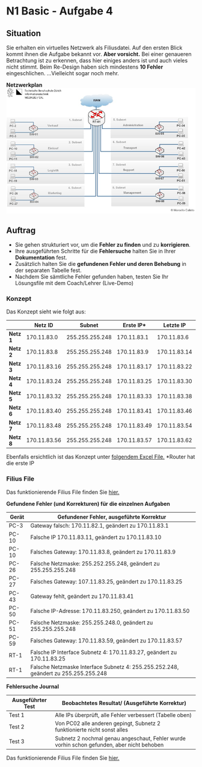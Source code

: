 # N1 Basic - Aufgabe 4


## Situation


Sie erhalten ein virtuelles Netzwerk als Filiusdatei. Auf den ersten Blick kommt ihnen die Aufgabe bekannt vor.
**Aber vorsicht.** Bei einer genaueren Betrachtung ist zu erkennen, dass hier einiges anders ist und auch vieles nicht stimmt.
Beim Re-Design haben sich mindestens **10 Fehler** eingeschlichen. ...Vielleicht sogar noch mehr.


**Netzwerkplan**
![Netzwerkplan](https://github.com/erionreci-5/M129/blob/main/Bilder/P1_4_Filius_800.jpg)


## Auftrag
-   Sie gehen strukturiert vor, um die **Fehler zu finden** und zu **korrigieren**.
-   Ihre ausgeführten Schritte für die **Fehlersuche** halten Sie in Ihrer **Dokumentation** fest.
-   Zusätzlich halten Sie die **gefundenen Fehler und deren Behebung** in der separaten Tabelle fest.
-   Nachdem Sie sämtliche Fehler gefunden haben, testen Sie Ihr Lösungsfile mit dem Coach/Lehrer (Live-Demo)


### Konzept
Das Konzept sieht wie folgt aus:


|            | Netz ID      | Subnet          | Erste IP*    | Letzte IP    | Broadcast    |
|------------|--------------|-----------------|--------------|--------------|--------------|
| **Netz 1** | 170.11.83.0  | 255.255.255.248 | 170.11.83.1  | 170.11.83.6  | 170.11.83.7  |
| **Netz 2** | 170.11.83.8  | 255.255.255.248 | 170.11.83.9  | 170.11.83.14 | 170.11.83.15 |
| **Netz 3** | 170.11.83.16 | 255.255.255.248 | 170.11.83.17 | 170.11.83.22 | 170.11.83.23 |
| **Netz 4** | 170.11.83.24 | 255.255.255.248 | 170.11.83.25 | 170.11.83.30 | 170.11.83.31 |
| **Netz 5** | 170.11.83.32 | 255.255.255.248 | 170.11.83.33 | 170.11.83.38 | 170.11.83.39 |
| **Netz 6** | 170.11.83.40 | 255.255.255.248 | 170.11.83.41 | 170.11.83.46 | 170.11.83.47 |
| **Netz 7** | 170.11.83.48 | 255.255.255.248 | 170.11.83.49 | 170.11.83.54 | 170.11.83.55 |
| **Netz 8** | 170.11.83.56 | 255.255.255.248 | 170.11.83.57 | 170.11.83.62 | 170.11.83.63 |


Ebenfalls ersichtlich ist das Konzept unter [folgendem Excel File.](https://github.com/erionreci-5/M129/blob/main/Bilder/P1_4_Netzwerk-Einteilung.xlsx)
*Router hat die erste IP


### Filius File
Das funktionierende Filius File finden Sie [hier.](P1_4_FEHLRER.fls)


**Gefundene Fehler (und Korrekturen) für die einzelnen Aufgaben**


| **Gerät** | **Gefundener Fehler, ausgeführte Korrektur**                                        |
|-----------|-------------------------------------------------------------------------------------|
| PC-3      | Gateway falsch: 170.11.82.1, geändert zu 170.11.83.1                                |
| PC-10     | Falsche IP 170.11.83.11, geändert zu 170.11.83.10                                   |
| PC-10     | Falsches Gateway: 170.11.83.8, geändert zu 170.11.83.9                              |
| PC-26     | Falsche Netzmaske: 255.252.255.248, geändert zu 255.255.255.248                     |
| PC-27     | Falsches Gateway: 107.11.83.25, geändert zu 170.11.83.25                            |
| PC-43     | Gateway fehlt, geändert zu 170.11.83.41                                             |
| PC-50     | Falsche IP-Adresse: 170.11.83.250, geändert zu 170.11.83.50                         |
| PC-51     | Falsche Netzmaske: 255.255.248.0, geändert zu 255.255.255.248                       |
| PC-59     | Falsches Gateway: 170.11.83.59, geändert zu 170.11.83.57                            |
| RT-1      | Falsche IP Interface Subnetz 4: 170.11.83.27, geändert zu 170.11.83.25              |
| RT-1      | Falsche Netzmaske Interface Subnetz 4: 255.255.252.248, geändert zu 255.255.255.248 |


**Fehlersuche Journal**


| **Ausgeführter Test** | **Beobachtetes Resultat/ (Ausgeführte Korrektur)**                                         |
|-----------------------|--------------------------------------------------------------------------------------------|
| Test 1                | Alle IPs überprüft, alle Fehler verbessert (Tabelle oben)                                  |
| Test 2                | Von PC02 alle anderen gepingt, Subnetz 2 funktionierte nicht sonst alles                   |
| Test 3                | Subnetz 2 nochmal genau angeschaut, Fehler wurde vorhin schon gefunden, aber nicht behoben |
Das funktionierende Filius File finden Sie [hier.](P1_4_FEHLRER.fls)
